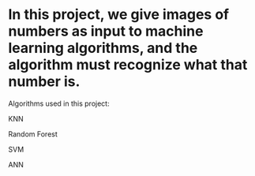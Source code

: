 # In this project, we give images of numbers as input to machine learning algorithms, and the algorithm must recognize what that number is.


Algorithms used in this project:

KNN

Random Forest

SVM

ANN
